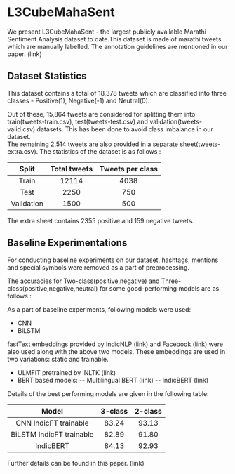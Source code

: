 # L3CubeMahaSent

We present L3CubeMahaSent - the largest publicly available Marathi Sentiment Analysis dataset to date.This dataset is made of marathi tweets which are manually labelled. The annotation guidelines are mentioned in our paper. (link)

## Dataset Statistics

This dataset contains a total of 18,378 tweets which are classified into three classes - Positive(1), Negative(-1) and Neutral(0).

Out of these, 15,864 tweets are considered for splitting them into train(tweets-train.csv), test(tweets-test.csv) and validation(tweets-valid.csv) datasets. This has been done to avoid class imbalance in our dataset. <br>
The remaining 2,514 tweets are also provided in a separate sheet(tweets-extra.csv). The statistics of the dataset is as follows : 

|Split|Total tweets|Tweets per class|
|:--------:|:----:|:----:|
|Train|12114|4038|
|Test|2250|750|
|Validation|1500|500|


The extra sheet contains 2355 positive and 159 negative tweets.

## Baseline Experimentations

For conducting baseline experiments on our dataset, hashtags, mentions and special symbols were removed as a part of preprocessing.

The accuracies for Two-class(positive,negative) and Three-class(positive,negative,neutral) for some good-performing models are as follows :

As a part of baseline experiments, following models were used:

- CNN
- BiLSTM

fastText embeddings provided by IndicNLP (link) and Facebook (link) were also used along with the above two models. These embeddings are used in two variations: static and trainable.

- ULMFiT pretrained by iNLTK (link)
- BERT based models:
-- Multilingual BERT (link)
-- IndicBERT (link)

Details of the best performing models are given in the following table:

|Model|3-class|2-class|
|:--------:|:----:|:----:|
|CNN IndicFT trainable|83.24|93.13|
|BiLSTM IndicFT trainable|82.89|91.80|
|IndicBERT|84.13|92.93|


Further details can be found in this paper. (link)
